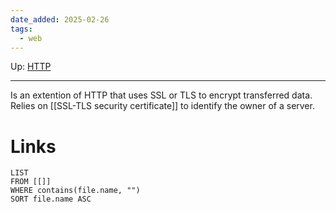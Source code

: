 ```yaml
---
date_added: 2025-02-26
tags:
  - web
---
```

Up: [HTTP](HTTP.md)
___
 Is an extention of HTTP that uses SSL or TLS to encrypt transferred data.
 Relies on [[SSL-TLS security certificate]] to identify the owner of a server.
# Links
```dataview
LIST
FROM [[]]
WHERE contains(file.name, "")
SORT file.name ASC
```
